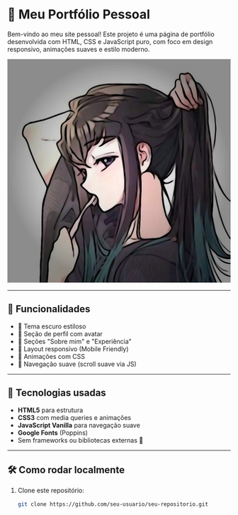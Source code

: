 # 🚀 Meu Portfólio Pessoal

Bem-vindo ao meu site pessoal! Este projeto é uma página de portfólio desenvolvida com HTML, CSS e JavaScript puro, com foco em design responsivo, animações suaves e estilo moderno.

![Screenshot do Portfólio](./assets/images/muichiro-tokito.jpeg)

---

## 📌 Funcionalidades

- 🌙 Tema escuro estiloso
- 🧍 Seção de perfil com avatar
- 📖 Seções "Sobre mim" e "Experiência"
- 📱 Layout responsivo (Mobile Friendly)
- 🎯 Animações com CSS
- 🔗 Navegação suave (scroll suave via JS)

---

## 🧠 Tecnologias usadas

- **HTML5** para estrutura
- **CSS3** com media queries e animações
- **JavaScript Vanilla** para navegação suave
- **Google Fonts** (Poppins)
- Sem frameworks ou bibliotecas externas 🎉

---

## 🛠 Como rodar localmente

1. Clone este repositório:
   ```bash
   git clone https://github.com/seu-usuario/seu-repositorio.git
